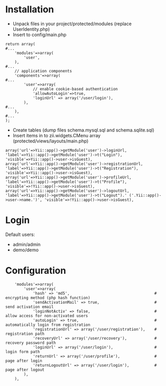 # Installation #
  * Unpack files in your project/protected/modules (replace UserIdentity.php)
  * Insert to config/main.php
```
return array(
#...
	'modules'=>array(
		'user',
	),
#...
	// application components
	'components'=>array(
#...
		'user'=>array(
			// enable cookie-based authentication
			'allowAutoLogin'=>true,
			'loginUrl' => array('/user/login'),
		),
#...
	),
#...
);
```
  * Create tables (dump files schema.mysql.sql and schema.sqlite.sql)
  * Insert items in to zii.widgets.CMenu array (protected/views/layouts/main.php)
```
array('url'=>Yii::app()->getModule('user')->loginUrl, 'label'=>Yii::app()->getModule('user')->t("Login"), 'visible'=>Yii::app()->user->isGuest),
array('url'=>Yii::app()->getModule('user')->registrationUrl, 'label'=>Yii::app()->getModule('user')->t("Registration"), 'visible'=>Yii::app()->user->isGuest),
array('url'=>Yii::app()->getModule('user')->profileUrl, 'label'=>Yii::app()->getModule('user')->t("Profile"), 'visible'=>!Yii::app()->user->isGuest),
array('url'=>Yii::app()->getModule('user')->logoutUrl, 'label'=>Yii::app()->getModule('user')->t("Logout").' ('.Yii::app()->user->name.')', 'visible'=>!Yii::app()->user->isGuest),
```

# Login #

Default users:
  * admin/admin
  * demo/demo

# Configuration #
```
	'modules'=>array(
		'user'=>array(
			'hash' => 'md5',                                     # encrypting method (php hash function)
			'sendActivationMail' => true,                        # send activation email
			'loginNotActiv' => false,                            # allow access for non-activated users
			'autoLogin' => true,                                 # automatically login from registration
			'registrationUrl' => array('/user/registration'),    # registration path
			'recoveryUrl' => array('/user/recovery'),            # recovery password path
			'loginUrl' => array('/user/login'),                  # login form path
			'returnUrl' => array('/user/profile'),               # page after login
			'returnLogoutUrl' => array('/user/login'),           # page after logout
		),
	),
```